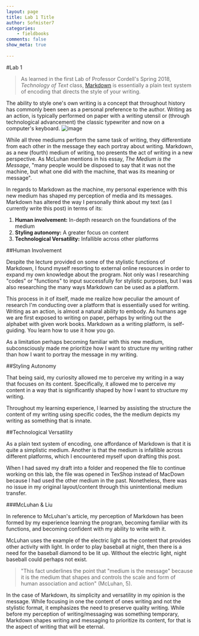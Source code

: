 ```yaml
---
layout: page  
title: Lab 1 Title   
author: Sofmister7   
categories:  
    - fieldbooks
comments: false  
show_meta: true
    
---
```


#Lab 1 

>  As learned in the first Lab of Professor Cordell's Spring 2018, *Technology of Text* class, [Markdown](https://en.wikipedia.org/wiki/Markdown) is essentially a plain text system of encoding that directs the style of your writing. 

The ability to style one's own writing is a concept that throughout history has commonly been seen as a personal preference to the author. Writing as an action, is typically performed on paper with a writing utensil or (through technological advancement) the classic typewriter and now on a computer's keyboard. ![image](https://thumbs.dreamstime.com/b/contemporary-laptop-vs-old-typewriter-facing-vintage-present-facing-past-31518600.jpg)

While all three mediums perform the same task of writing, they differentiate from each other in the message they each portray about writing. Markdown, as a new (fourth) medium of writing, too presents the act of writing in a new perspective. As McLuhan mentions in his essay, *The Medium is the Message*, "many people would be disposed to say that it was not the machine, but what one did with the machine, that was its meaning or message". 

In regards to Markdown as the machine, my personal experience with this new medium has shaped my perception of media and its messages. Markdown has altered the way I personally think about my text (as I currently write this post) in terms of its: 

1. **Human involvement:** In-depth research on the foundations of the medium
2. **Styling autonomy:** A greater focus on content 
3. **Technological Versatility:** Infallible across other platforms  

  
##Human Involvement  

Despite the lecture provided on some of the stylistic functions of Markdown, I found myself resorting to external online resources in order to expand my own knowledge about the program. Not only was I researching "codes" or "functions" to input successfully for stylistic purposes, but I was also researching the many ways Markdown can be used as a platform. 

This process in it of itself, made me realize how peculiar the amount of research I'm conducting over a platform that is essentially used for writing. Writing as an action, is almost a natural ability to embody. As humans age we are first exposed to writing on paper, perhaps by writing out the alphabet with given work books. Markdown as a writing platform, is self-guiding. You learn how to use it how you go. 

As a limitation perhaps becoming familiar with this new medium, subconsciously made me prioritize how I want to structure my writing rather than how I want to portray the message in my writing. 

##Styling Autonomy  

That being said, my curiosity allowed me to perceive my writing in a way that focuses on its content. Specifically, it allowed me to perceive my content in a way that is significantly shaped by how I want to structure my writing. 

Throughout my learning experience, I learned by assisting the structure the content of my writing using specific codes, the the medium depicts my writing as something that is innate. 

##Technological Versatility 

As a plain text system of encoding, one affordance of Markdown is that it is quite a simplistic medium. Another is that the medium is infallible across different platforms, which I encountered myself upon drafting this post. 

When I had saved my draft into a folder and reopened the file to continue working on this lab, the file was opened in TexShop instead of MacDown because I had used the other medium in the past. Nonetheless, there was no issue in my original layout/content through this unintentional medium transfer. 

###McLuhan & Liu

In reference to McLuhan's article, my perception of Markdown has been formed by my experience learning the program, becoming familiar with its functions, and becoming confident with my ability to write with it. 

McLuhan uses the example of the electric light as the content that provides other activity with light. In order to play baseball at night, then there is a need for the baseball diamond to be lit up. Without the electric light, night baseball could perhaps not exist. 
> "This fact underlines the point that "medium is the message" because it is the medium that shapes and controls the scale and form of human association and action" (McLuhan, 5). 

In the case of Markdown, its simplicity and versatility in my opinion is the message. While focusing in one the content of ones writing and not the stylistic format, it emphasizes the need to preserve quality writing. While before my perception of writing/messaging was something temporary, Markdown shapes writing and messaging to prioritize its content, for that is the aspect of writing that will be eternal. 




